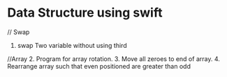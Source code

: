 # Data Structure using swift

// Swap
1. swap Two variable without using third

//Array
2. Program for array rotation.
3. Move all zeroes to end of array.
4. Rearrange array such that even positioned are greater than odd
